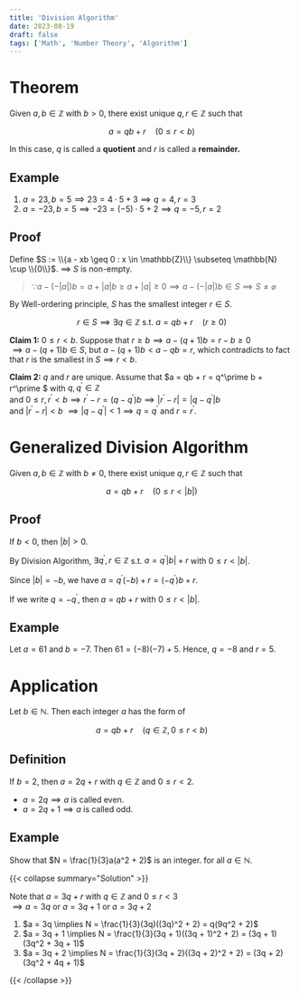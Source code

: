 ```yaml
---
title: 'Division Algorithm'
date: 2023-08-19
draft: false
tags: ['Math', 'Number Theory', 'Algorithm']
---
```


# Theorem

Given $a, b \in \mathbb{Z}$ with $b > 0$, there exist unique $q, r \in \mathbb{Z}$ such that

$$
a = qb + r \quad (0 \leq r < b)
$$

In this case, $q$ is called a **quotient** and $r$ is called a **remainder.**

## Example

1. $a = 23, b = 5 \implies 23 = 4 \cdot 5 + 3 \implies q = 4, r = 3$
2. $a = -23, b = 5 \implies -23 = (-5) \cdot 5 + 2 \implies q = -5, r = 2$

## Proof

Define $S := \\{a - xb \geq 0 : x \in \mathbb{Z}\\} \subseteq \mathbb{N} \cup \\{0\\}$. $\implies$ $S$ is non-empty.

> $\because a - (-|a|)b = a + |a|b \geq a + |a| \geq 0 \implies a - (-|a|)b \in S \implies S \neq \varnothing$

By Well-ordering principle, $S$ has the smallest integer $r \in S$.

$$
r \in S \implies \exists q \in \mathbb{Z} \text{ s.t. } a = qb + r \quad (r \geq 0)
$$

**Claim 1:** $0 \leq r < b$. Suppose that $r \geq b \implies a - (q+1)b = r - b \geq 0$  
$\implies a - (q+1)b \in S$, but $a -(q + 1)b < a - qb = r$, which contradicts to fact that $r$ is the smallest in $S \implies r < b$.

**Claim 2:** $q$ and $r$ are unique. Assume that $a = qb + r = q^\prime b + r^\prime $ with $q, q^\prime \in \mathbb{Z}$  
and $0 \leq r, r^\prime < b \implies r^\prime - r = (q - q^\prime)b \implies |r^\prime - r| = |q - q^\prime |b$  
and $|r^\prime - r| < b$ $\implies |q - q^\prime| < 1 \implies q = q^\prime$ and $r = r^\prime$.

# Generalized Division Algorithm

Given $a, b \in \mathbb{Z}$ with $b \neq 0$, there exist unique $q, r \in \mathbb{Z}$ such that

$$
a = qb + r \quad (0 \leq r < |b|)
$$

## Proof

If $b < 0$, then $|b| > 0$.

By Division Algorithm, $\exists q^\prime, r \in \mathbb{Z}$ s.t. $a = q^\prime |b| + r$ with $0 \leq r < |b|$.

Since $|b| = -b$, we have $a = q^\prime (-b) + r = (-q^\prime) b + r$.

If we write $q = -q^\prime$, then $a = qb + r$ with $0 \leq r < |b|$.

## Example

Let $a = 61$ and $b = -7$. Then $61 = (-8)(-7) + 5$. Hence, $q = -8$ and $r = 5$.

# Application

Let $b \in \mathbb{N}$. Then each integer $a$ has the form of

$$
a = qb + r \quad (q \in \mathbb{Z}, 0 \leq r < b)
$$

## Definition

If $b = 2$, then $a = 2q + r$ with $q \in \mathbb{Z}$ and $0 \leq r < 2$.

- $a = 2q \implies a$ is called even.
- $a = 2q + 1 \implies a$ is called odd.

## Example

Show that $N = \frac{1}{3}a(a^2 + 2)$ is an integer. for all $a \in \mathbb{N}$.

{{< collapse summary="Solution" >}}

Note that $a = 3q + r$ with $q \in \mathbb{Z}$ and $0 \leq r < 3$   
$\implies a = 3q$ or $a = 3q + 1$ or $a = 3q + 2$

1. $a = 3q \implies N = \frac{1}{3}(3q)((3q)^2 + 2) = q(9q^2 + 2)$
2. $a = 3q + 1 \implies N = \frac{1}{3}(3q + 1)((3q + 1)^2 + 2) = (3q + 1)(3q^2 + 3q + 1)$
3. $a = 3q + 2 \implies N = \frac{1}{3}(3q + 2)((3q + 2)^2 + 2) = (3q + 2)(3q^2 + 4q + 1)$ 

{{< /collapse >}}